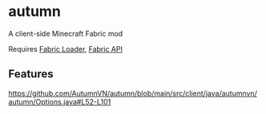 # autumn

A client-side Minecraft Fabric mod

Requires [Fabric Loader](https://fabricmc.net/use/), [Fabric API](https://modrinth.com/mod/fabric-api)

## Features

https://github.com/AutumnVN/autumn/blob/main/src/client/java/autumnvn/autumn/Options.java#L52-L101
